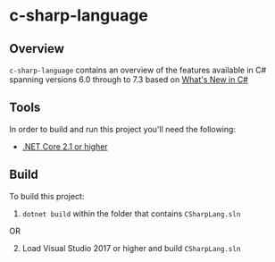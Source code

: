 # c-sharp-language

## Overview

`c-sharp-language` contains an overview of the features available in C# spanning versions 6.0 through
to 7.3 based on [What's New in C#](https://docs.microsoft.com/en-us/dotnet/csharp/whats-new/)

## Tools

In order to build and run this project you'll need the following:

- [.NET Core 2.1 or higher](https://www.microsoft.com/net/download)

## Build

To build this project:

1. `dotnet build` within the folder that contains `CSharpLang.sln`

OR

2. Load Visual Studio 2017 or higher and build `CSharpLang.sln`
